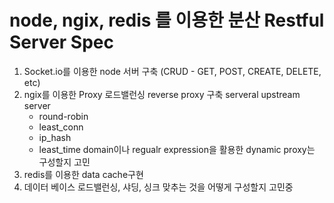 # node, ngix, redis 를 이용한 분산 Restful Server Spec

1. Socket.io를 이용한 node 서버 구축 (CRUD - GET, POST, CREATE, DELETE, etc)
2. ngix를 이용한 Proxy 로드밸런싱
    reverse proxy 구축
    serveral upstream server
      - round-robin
      - least_conn
      - ip_hash
      - least_time
    domain이나 regualr expression을 활용한 dynamic proxy는 구성할지 고민
3. redis를 이용한 data cache구현
4. 데이터 베이스 로드밸런싱, 샤딩, 싱크 맞추는 것을 어떻게 구성할지 고민중
